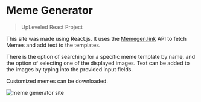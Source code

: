 # Meme Generator
> UpLeveled React Project

This site was made using React.js. It uses the [Memegen.link](https://memegen.link/) API to fetch Memes and add text to the templates.

There is the option of searching for a specific meme template by name, and the option of selecting one of the displayed images.
Text can be added to the images by typing into the provided input fields.

Customized memes can be downloaded.

![meme generator site](https://user-images.githubusercontent.com/94120252/161089056-b13f6c04-b697-4d22-b76a-c32f6deda424.png)
